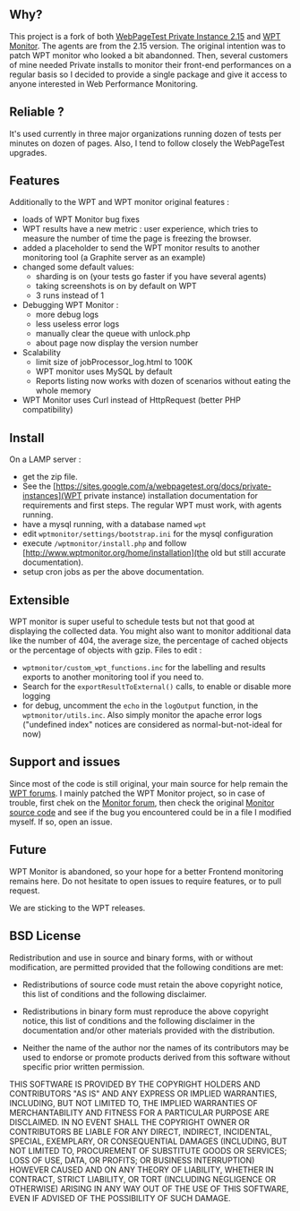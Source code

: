 Why?
-

This project is a fork of both [WebPageTest Private Instance 2.15](https://github.com/WPO-Foundation/webpagetest/releases/tag/WebPagetest-2.15) and [WPT Monitor](http://www.wptmonitor.org/). The agents are from the 2.15 version. The original intention was to patch WPT monitor who looked a bit abandonned. Then, several customers of mine needed Private installs to monitor their front-end performances on a regular basis so I decided to provide a single package and give it access to anyone interested in Web Performance Monitoring.

Reliable ?
-

It's used currently in three major organizations running dozen of tests per minutes on dozen of pages.
Also, I tend to follow closely the WebPageTest upgrades.

Features
-

Additionally to the WPT and WPT monitor original features :
* loads of WPT Monitor bug fixes
* WPT results have a new metric : user experience, which tries to measure the number of time the page is freezing the browser.
* added a placeholder to send the WPT monitor results to another monitoring tool (a Graphite server as an example)
* changed some default values:
    * sharding is on (your tests go faster if you have several agents)
    * taking screenshots is on by default on WPT
    * 3 runs instead of 1
* Debugging WPT Monitor :
    * more debug logs
    * less useless error logs
    * manually clear the queue with unlock.php
    * about page now display the version number
* Scalability
    * limit size of jobProcessor_log.html to 100K
    * WPT monitor uses MySQL by default
    * Reports listing now works with dozen of scenarios without eating the whole memory
* WPT Monitor uses Curl instead of HttpRequest (better PHP compatibility)


Install
-
On a LAMP server :
* get the zip file.
* See the [https://sites.google.com/a/webpagetest.org/docs/private-instances](WPT private instance) installation documentation for requirements and first steps. The regular WPT must work, with agents running.
* have a mysql running, with a database named `wpt`
* edit `wptmonitor/settings/bootstrap.ini` for the mysql configuration
* execute `/wptmonitor/install.php` and follow [http://www.wptmonitor.org/home/installation](the old but still accurate documentation).
* setup cron jobs as per the above documentation.


Extensible
-

WPT monitor is super useful to schedule tests but not that good at displaying the collected data. You might also want to monitor additional data like the number of 404, the average size, the percentage of cached objects or the percentage of objects with gzip. Files to edit :
* `wptmonitor/custom_wpt_functions.inc` for the labelling and results exports to another monitoring tool if you need to.
* Search for the `exportResultToExternal()` calls, to enable or disable more logging
* for debug, uncomment the `echo` in the `logOutput` function, in the `wptmonitor/utils.inc`. Also simply monitor the apache error logs ("undefined index" notices are considered as normal-but-not-ideal for now)


Support and issues
-

Since most of the code is still original, your main source for help remain the [WPT forums](http://www.webpagetest.org/forums/). I mainly patched the WPT Monitor project, so in case of trouble, first chek on the [Monitor forum](http://www.webpagetest.org/forums/forumdisplay.php?fid=22), then check the original [Monitor source code](http://code.webpagetest.org/listing.php?repname=WebPagetest&path=%2Ftrunk%2Fwww%2Fwptmonitor%2F&#acd403ebe86e0515da3b1856b1c217fa1) and see if the bug you encountered could be in a file I modified myself. If so, open an issue.

Future
-

WPT Monitor is abandoned, so your hope for a better Frontend monitoring remains here. Do not hesitate to open issues to require features, or to pull request.

We are sticking to the WPT releases.


BSD License
-

Redistribution and use in source and binary forms, with or without modification, are permitted provided that the
following conditions are met:

* Redistributions of source code must retain the above copyright notice, this list of conditions and the following
disclaimer.

* Redistributions in binary form must reproduce the above copyright notice, this list of conditions and the following
disclaimer in the documentation and/or other materials provided with the distribution.

* Neither the name of the author nor the names of its contributors may be used to endorse or promote products derived
from this software without specific prior written permission.

THIS SOFTWARE IS PROVIDED BY THE COPYRIGHT HOLDERS AND CONTRIBUTORS "AS IS" AND ANY EXPRESS OR IMPLIED WARRANTIES,
INCLUDING, BUT NOT LIMITED TO, THE IMPLIED WARRANTIES OF MERCHANTABILITY AND FITNESS FOR A PARTICULAR PURPOSE ARE
DISCLAIMED. IN NO EVENT SHALL THE COPYRIGHT OWNER OR CONTRIBUTORS BE LIABLE FOR ANY DIRECT, INDIRECT, INCIDENTAL,
SPECIAL, EXEMPLARY, OR CONSEQUENTIAL DAMAGES (INCLUDING, BUT NOT LIMITED TO, PROCUREMENT OF SUBSTITUTE GOODS OR
SERVICES; LOSS OF USE, DATA, OR PROFITS; OR BUSINESS INTERRUPTION) HOWEVER CAUSED AND ON ANY THEORY OF LIABILITY,
WHETHER IN CONTRACT, STRICT LIABILITY, OR TORT (INCLUDING NEGLIGENCE OR OTHERWISE) ARISING IN ANY WAY OUT OF THE USE
OF THIS SOFTWARE, EVEN IF ADVISED OF THE POSSIBILITY OF SUCH DAMAGE.
